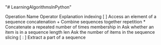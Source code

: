 "# LearningAlgorithmsInPython" 

Operation Name Operator Explanation
indexing [ ] Access an element of a sequence
concatenation + Combine sequences together
repetition * Concatenate a repeated number of times
membership in Ask whether an item is in a sequence
length len Ask the number of items in the sequence
slicing [ : ] Extract a part of a sequence